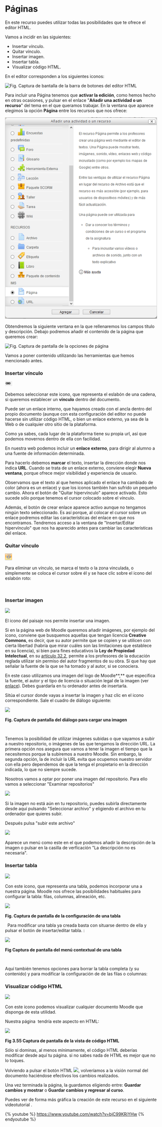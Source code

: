 
# Páginas

En este recurso puedes utilizar todas las posibilidades que te ofrece el editor HTML.

Vamos a incidir en las siguientes:

- Insertar vínculo.
- Quitar vínculo.
- Insertar imagen.
- Insertar tabla.
- Visualizar código HTML.

En el editor corresponden a los siguientes iconos:

![Fig. Captura de bantalla de la barra de botones del editor HTML](/assets/Selección_147b.png)

Para incluir una Página tenemos que **activar la edición**, como hemos hecho en otras ocasiones, y pulsar en el enlace "**Añadir una actividad o un recurso**" del tema en el que queramos trabajar. En la ventana que aparece elegimos la opción **Página** entre los recursos que nos ofrece:


![Fig. Captura de pantalla de selección de página](https://raw.githubusercontent.com/catedu/curso-moodle/master/img/anadir_una_pagina.png)


Obtendremos la siguiente ventana en la que rellenaremos los campos título y descripción. Debajo podremos añadir el contenido de la página que queremos crear:

![Fig. Captura de pantalla de la opciones de página](/assets/Selección_160.png)

Vamos a poner contenido utilizando las herramientas que hemos mencionado antes.

### Insertar vínculo

![](https://raw.githubusercontent.com/catedu/curso-moodle/master/img/vinculo.png)

Debemos seleccionar este icono, que representa el eslabón de una cadena, si queremos establecer un **vínculo** dentro del documento.

Puede ser un enlace interno, que hayamos creado con el ancla dentro del propio documento (aunque con esta configuración del editor no puede hacerse sin utilizar código HTML, o bien un enlace externo, ya sea de la Web o de cualquier otro sitio de la plataforma.

Como ya sabes, cada lugar de la plataforma tiene su propia url, así que podemos movernos dentro de ella con facilidad.

En nuestra web podemos incluir un **enlace externo**, para dirigir al alumno a una fuente de información determinada.

Para hacerlo debemos **marcar** el texto, insertar la dirección donde nos indica **URL**. Cuando se trata de un enlace externo, conviene elegir **Nueva ventana**, porque ofrece mejor visibilidad y experiencia de usuario.


Observamos que el texto al que hemos aplicado el enlace ha cambiado de color (ahora es un enlace) y que los iconos también han sufrido un pequeño cambio. Ahora el botón de "Quitar hipervínculo" aparece activado. Esto sucede sólo porque tenemos el cursor colocado sobre el vínculo.

Además, el botón de crear enlace aparece activo aunque no tengamos ningún texto seleccionado. Es así porque, al colocar el cursor sobre un enlace podremos editar las características del enlace en que nos encontramos. Tendremos acceso a la ventana de "Insertar/Editar hipervínculo" que nos ha aparecido antes para cambiar las características del enlace. 

### Quitar vínculo

![](https://raw.githubusercontent.com/catedu/curso-moodle/master/img/boton_quitar_enlace.png)

Para eliminar un vínculo, se marca el texto o la zona vinculada, o símplemente se coloca el cursor sobre él y se hace clic sobre el icono del eslabón roto:

 
### Insertar imagen

![](/assets/Selección_161.png)

El icono del paisaje nos permite insertar una imagen.

Si en la página web de Moodle queremos añadir imágenes, por ejemplo del icono, conviene que busquemos aquellas que tengan licencia **Creative Commons**, es decir, que su autor permite que se copien y se utilicen con cierta libertad (habría que mirar cuáles son las limitaciones que establece en su licencia), si bien para fines educativos la **Ley de Propiedad Intelectual**, en su [artículo 32.2](http://civil.udg.es/normacivil/estatal/reals/Lpi.html), permite a los profesores de la educación reglada utilizar sin permiso del autor fragmentos de su obra. Sí que hay que señalar la fuente de la que se ha tomado y al autor, si se conociera.

En este caso utilizamos una imagen del logo de Moodle**,** que especifica la fuente, el autor y el tipo de licencia o situación legal de la imagen (ver [enlace](http://commons.wikimedia.org/wiki/File:Logomoodle.svg)). Debes guardarla en tu ordenador antes de insertarla.

Sitúa el cursor donde vayas a insertar la imagen y haz clic en el icono correspondiente. Sale el cuadro de diálogo siguiente:

![](/assets/Selección_163.png)

**Fig. Captura de pantalla del diálogo para cargar una imagen**

 

Tenemos la posibilidad de utilizar imágenes subidas o que vayamos a subir a nuestro repositorio, o imágenes de las que tengamos la dirección URL. La primera opción nos asegura que vamos a tener la imagen el tiempo que la necesitemos porque la subiremos a nuestro Moodle. Sin embargo, la segunda opción, la de incluir la URL evita que ocupemos nuestro servidor con ella pero dependemos de que la tenga el propietario en la dirección indicada, lo que no siempre sucede.

Nosotros vamos a optar por poner una imagen del repositorio. Para ello vamos a seleccionar "Examinar repositorios"

![](/assets/Selección_164.png)


Si la imagen no está aún en tu repositorio, puedes subirla directamente desde aquí pulsando "Seleccionar archivo" y eligiendo el archivo en tu ordenador que quieres subir.

Después pulsa "subir este archivo"

![](/assets/Selección_165.png)

Aparece un menú como este en el que podemos añadir la descripción de la imagen o pulsar en la casilla de verficación "La descripción no es necesaria". 

### Insertar tabla

![](/assets/Selección_162.png)


Con este icono, que representa una tabla, podemos incorporar una a nuestra página. Moodle nos ofrece las posibilidades habituales para configurar la tabla: filas, columnas, alineación, etc.

![](/assets/Selección_166.png)

**Fig. Captura de pantalla de la configuración de una tabla**

 
Para modificar una tabla ya creada basta con situarse dentro de ella y pulsar el botón de insertar/editar tabla. :

![](/assets/Selección_167.png)

**Fig Captura de pantalla del menú contextual de una tabla**

 

Aquí también tenemos opciones para borrar la tabla completa (y su contenido) y para modificar la configuración de  de las filas o columnas:

### Visualizar código HTML

![](/assets/Selección_168.png)

Con este icono podemos visualizar cualquier documento Moodle que disponga de esta utilidad.

Nuestra página  tendría este aspecto en HTML:

![](/assets/Selección_169.png)

**Fig 3.55 Captura de pantalla de la vista de código HTML**


Sólo si dominas, al menos mínimamente, el código HTML deberías modificar desde aquí tu página. si no sabes nada de HTML es mejor que no lo toques.

Volviendo a pulsar el botón HTML ![](/assets/Selección_168.png), volveríamos a la visión normal del documento haciéndose efectivos los cambios realizados.

Una vez terminada la página, la guardamos eligiendo entre: **Guardar cambios y mostrar** o **Guardar cambios y regresar al curso**. 

Puedes ver de forma más gráfica la creación de este recurso en el siguiente videotutorial .

{% youtube %} https://www.youtube.com/watch?v=bjC99KRiYHw {% endyoutube %}

